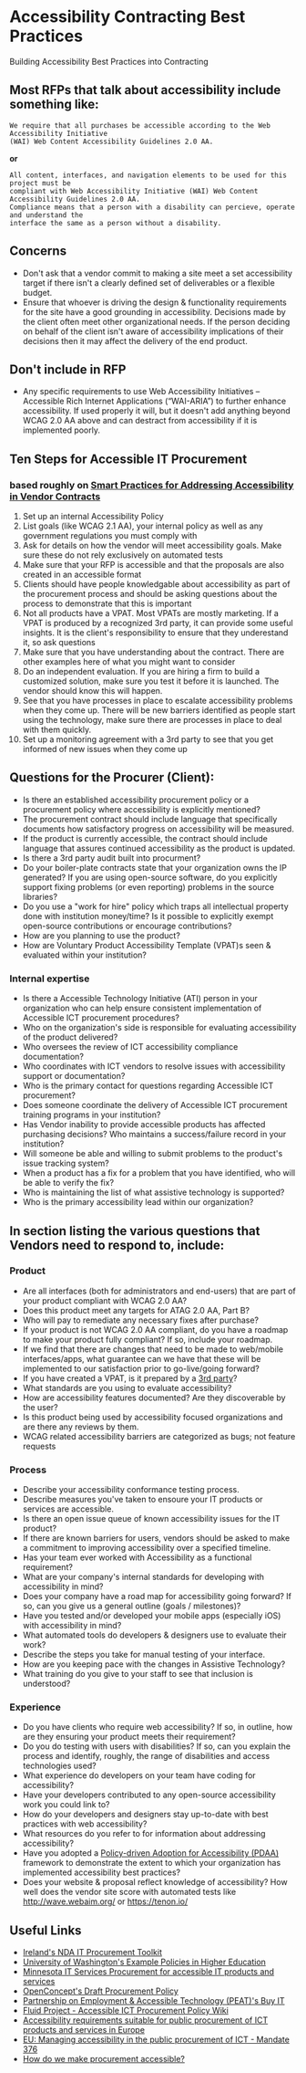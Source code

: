 # Accessibility Contracting Best Practices
Building Accessibility Best Practices into Contracting

## Most RFPs that talk about accessibility include something like:

    We require that all purchases be accessible according to the Web Accessibility Initiative 
    (WAI) Web Content Accessibility Guidelines 2.0 AA. 

**or**

    All content, interfaces, and navigation elements to be used for this project must be 
    compliant with Web Accessibility Initiative (WAI) Web Content Accessibility Guidelines 2.0 AA. 
    Compliance means that a person with a disability can percieve, operate and understand the 
    interface the same as a person without a disability.

## Concerns
- Don't ask that a vendor commit to making a site meet a set accessibility target if there isn't a clearly defined set of deliverables or a flexible budget. 
- Ensure that whoever is driving the design & functionality requirements for the site have a good grounding in accessibility. Decisions made by the client often meet other organizational needs. If the person deciding on behalf of the client isn't aware of accessibility implications of their decisions then it may affect the delivery of the end product. 

## Don't include in RFP
 - Any specific requirements to use Web Accessibility Initiatives – Accessible Rich Internet Applications (“WAI-ARIA”) to further enhance accessibility. If used properly it will, but it doesn't add anything beyond WCAG 2.0 AA above and can destract from accessibility if it is implemented poorly. 

## Ten Steps for Accessible IT Procurement 
### based roughly on [Smart Practices for Addressing Accessibility in Vendor Contracts](https://businesslawtoday.org/2018/04/technology-vendor-contracts-accessibility-every-business-lawyer-know/#toc-2)
1. Set up an internal Accessibility Policy
1. List goals (like WCAG 2.1 AA), your internal policy as well as any government regulations you must comply with
1. Ask for details on how the vendor will meet accessibility goals. Make sure these do not rely exclusively on automated tests
1. Make sure that your RFP is accessible and that the proposals are also created in an accessible format
1. Clients should have people knowledgable about accessibility as part of the procurement process and should be asking questions about the process to demonstrate that this is important
1. Not all products have a VPAT. Most VPATs are mostly marketing. If a VPAT is produced by a recognized 3rd party, it can provide some useful insights. It is the client's responsibility to ensure that they underestand it, so ask questions
1. Make sure that you have understanding about the contract. There are other examples here of what you might want to consider
1. Do an independent evaluation. If you are hiring a firm to build a customized solution, make sure you test it before it is launched. The vendor should know this will happen.
1. See that you have processes in place to escalate accessibility problems when they come up. There will be new barriers identified as people start using the technology, make sure there are processes in place to deal with them quickly. 
1. Set up a monitoring agreement with a 3rd party to see that you get informed of new issues when they come up

## Questions for the Procurer (Client):
 - Is there an established accessibility procurement policy or a procurement policy where accessibility is explicitly mentioned?
 - The procurement contract should include language that specifically documents how satisfactory progress on accessibility will be measured. 
 - If the product is currently accessible, the contract should include language that assures continued accessibility as the product is updated. 
 - Is there a 3rd party audit built into procurment?
 - Do your boiler-plate contracts state that your organization owns the IP generated? If you are using open-source software, do you explicitly support fixing problems (or even reporting) problems in the source libraries? 
 - Do you use a "work for hire" policy which traps all intellectual property done with institution money/time? Is it possible to explicitly exempt open-source contributions or encourage contributions?
 - How are you planning to use the product?
 - How are Voluntary Product Accessibility Template (VPAT)s seen & evaluated within your institution?

### Internal expertise
 - Is there a Accessible Technology Initiative (ATI) person in your organization who can help ensure consistent implementation of Accessible ICT procurement procedures?
 - Who on the organization's side is responsible for evaluating accessibility of the product delivered?
 - Who oversees the review of ICT accessibility compliance documentation?
 - Who coordinates with ICT vendors to resolve issues with accessibility support or documentation?
 - Who is the primary contact for questions regarding Accessible ICT procurement?
 - Does someone coordinate the delivery of Accessible ICT procurement training programs in your institution?
 - Has Vendor inability to provide accessible products has affected purchasing decisions? Who maintains a success/failure record in your institution?
 - Will someone be able and willing to submit problems to the product's issue tracking system?
 - When a product has a fix for a problem that you have identified, who will be able to verify the fix?
 - Who is maintaining the list of what assistive technology is supported?
 - Who is the primary accessibility lead within our organization?

## In section listing the various questions that Vendors need to respond to, include:

### Product
 - Are all interfaces (both for administrators and end-users) that are part of your product compliant with WCAG 2.0 AA?
 - Does this product meet any targets for ATAG 2.0 AA, Part B?
 - Who will pay to remediate any necessary fixes after purchase?
 - If your product is not WCAG 2.0 AA compliant, do you have a roadmap to make your product fully compliant? If so, include your roadmap. 
 - If we find that there are changes that need to be made to web/mobile interfaces/apps, what guarantee can we have that these will be implemented to our satisfaction prior to go-live/going forward?
 - If you have created a VPAT, is it prepared by a [3rd party](http://www.karlgroves.com/2011/07/07/why-a-third-party-should-prepare-your-vpatgpat/)?
 - What standards are you using to evaluate accessibility?
 - How are accessibility features documented? Are they discoverable by the user?
 - Is this product being used by accessibility focused organizations and are there any reviews by them.
 - WCAG related accessibility barriers are categorized as bugs; not feature requests
 
### Process
 - Describe your accessibility conformance testing process.
 - Describe measures you've taken to ensoure your IT products or services are accessible.
 - Is there an open issue queue of known accessibility issues for the IT product?
 - If there are known barriers for users, vendors should be asked to make a commitment to improving accessibility over a specified timeline.
 - Has your team ever worked with Accessibility as a functional requirement?
 - What are your company's internal standards for developing with accessibility in mind? 
 - Does your company have a road map for accessibility going forward? If so, can you give us a general outline (goals / milestones)?
 - Have you tested and/or developed your mobile apps (especially iOS) with accessibility in mind?
 - What automated tools do developers & designers use to evaluate their work?
 - Describe the steps you take for manual testing of your interface.
 - How are you keeping pace with the changes in Assistive Technology?
 - What training do you give to your staff to see that inclusion is understood?

### Experience 
 - Do you have clients who require web accessibility? If so, in outline, how are they ensuring your product meets their requirement?
 - Do you do testing with users with disabilities? If so, can you explain the process and identify, roughly, the range of disabilities and access technologies used?
 - What experience do developers on your team have coding for accessibility?
 - Have your developers contributed to any open-source accessibility work you could link to?
 - How do your developers and designers stay up-to-date with best practices with web accessibility?
 - What resources do you refer to for information about addressing accessibility?
 - Have you adopted a [Policy-driven Adoption for Accessibility (PDAA)](http://mn.gov/mnit/programs/accessibility/it-procurement.jsp) framework to demonstrate the extent to which your organization has implemented accessibility best practices?
 - Does your website & proposal reflect knowledge of accessibility? How well does the vendor site score with automated tests like http://wave.webaim.org/ or https://tenon.io/

## Useful Links
- [Ireland's NDA IT Procurement Toolkit](http://universaldesign.ie/Technology-ICT/IT-Procurement-Toolkit/IT-Procurement-Toolkit.html)
- [University of Washington's Example Policies in Higher Education](http://www.washington.edu/accessibility/requirements/example-policies/)
- [Minnesota IT Services Procurement for accessible IT products and services](https://mn.gov/mnit/programs/accessibility/it-procurement.jsp)
- [OpenConcept's Draft Procurement Policy](https://openconcept.ca/blog/mike/drafting-procurement-policy)
- [Partnership on Employment & Accessible Technology (PEAT)'s Buy IT](http://www.peatworks.org/Buy-IT)
- [Fluid Project - Accessible ICT Procurement Policy Wiki](https://wiki.fluidproject.org/display/fluid/Accessible+ICT+Procurement+Policy)
- [Accessibility requirements suitable for public procurement of ICT products and services in Europe](http://www.etsi.org/deliver/etsi_en/301500_301599/301549/01.01.01_60/en_301549v010101p.pdf)
- [EU: Managing accessibility in the public procurement of ICT - Mandate 376](http://mandate376.standards.eu/)
- [How do we make procurement accessible?](https://a11yhuman.wordpress.com/2018/06/28/how-do-we-make-procurement-accessible/)
